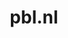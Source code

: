 ---
layout: post
title:  "pbl.nl"
internal_url:  "/dutchgov/pbl.nl.html"
subdomains_count: 40
all_subdomains_count: 79
urls_count: 20
ssl_rank: 0
http_rank: 59.75
url_link: /data/pbl.nl/urls.txt
all_subdomains_link: /data/pbl.nl/all_subdomains.txt
subdomains_link: /data/pbl.nl/subdomains.txt
categories: dutchgov
---